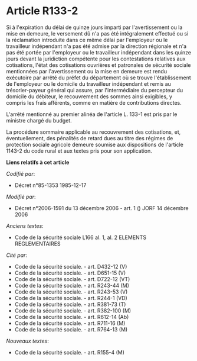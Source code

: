 # Article R133-2

Si à l'expiration du délai de quinze jours imparti par l'avertissement ou la mise en demeure, le versement dû n'a pas été
intégralement effectué ou si la réclamation introduite dans ce même délai par l'employeur ou le travailleur indépendant n'a
pas été admise par la direction régionale et n'a pas été portée par l'employeur ou le travailleur indépendant dans les quinze
jours devant la juridiction compétente pour les contestations relatives aux cotisations, l'état des cotisations ouvrières et
patronales de sécurité sociale mentionnées par l'avertissement ou la mise en demeure est rendu exécutoire par arrêté du
préfet du département où se trouve l'établissement de l'employeur ou le domicile du travailleur indépendant et remis au
trésorier-payeur général qui assure, par l'intermédiaire du percepteur du domicile du débiteur, le recouvrement des sommes
ainsi exigibles, y compris les frais afférents, comme en matière de contributions directes. 

L'arrêté mentionné au premier alinéa de l'article L. 133-1 est pris par le ministre chargé du budget. 

La procédure sommaire applicable au recouvrement des cotisations, et, éventuellement, des pénalités de retard dues au titre
des régimes de protection sociale agricole demeure soumise aux dispositions de l'article 1143-2 du code rural et aux textes
pris pour son application.

**Liens relatifs à cet article**

_Codifié par_:

  - Décret n°85-1353 1985-12-17

_Modifié par_:

  - Décret n°2006-1591 du 13 décembre 2006 - art. 1 () JORF 14 décembre 2006

_Anciens textes_:

  - Code de la sécurité sociale L166 al. 1, al. 2 ELEMENTS REGLEMENTAIRES

_Cité par_:

  - Code de la sécurité sociale. - art. D432-12 (V)
  - Code de la sécurité sociale. - art. D651-15 (V)
  - Code de la sécurité sociale. - art. D722-12 (VT)
  - Code de la sécurité sociale. - art. R243-44 (M)
  - Code de la sécurité sociale. - art. R243-53 (V)
  - Code de la sécurité sociale. - art. R244-1 (VD)
  - Code de la sécurité sociale. - art. R381-73 (T)
  - Code de la sécurité sociale. - art. R382-100 (M)
  - Code de la sécurité sociale. - art. R612-14 (Ab)
  - Code de la sécurité sociale. - art. R711-16 (M)
  - Code de la sécurité sociale. - art. R764-13 (M)

_Nouveaux textes_:

  - Code de la sécurité sociale. - art. R155-4 (M)
